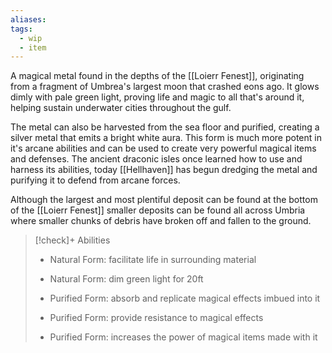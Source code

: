 ```yaml
---
aliases: 
tags:
  - wip
  - item
---
```

A magical metal found in the depths of the [[Loierr Fenest]], originating from a fragment of Umbrea's largest moon that crashed eons ago. It glows dimly with pale green light, proving life and magic to all that's around it, helping sustain underwater cities throughout the gulf.

The metal can also be harvested from the sea floor and purified, creating a silver metal that emits a bright white aura. This form is much more potent in it's arcane abilities and can be used to create very powerful magical items and defenses. The ancient draconic isles once learned how to use and harness its abilities, today [[Hellhaven]] has begun dredging the metal and purifying it to defend from arcane forces.

Although the largest and most plentiful deposit can be found at the bottom of the [[Loierr Fenest]] smaller deposits can be found all across Umbria where smaller chunks of debris have broken off and fallen to the ground.

> [!check]+ Abilities
> - Natural Form: facilitate life in surrounding material
> - Natural Form: dim green light for 20ft
> 
> - Purified Form: absorb and replicate magical effects imbued into it
> - Purified Form: provide resistance to magical effects
> - Purified Form: increases the power of magical items made with it